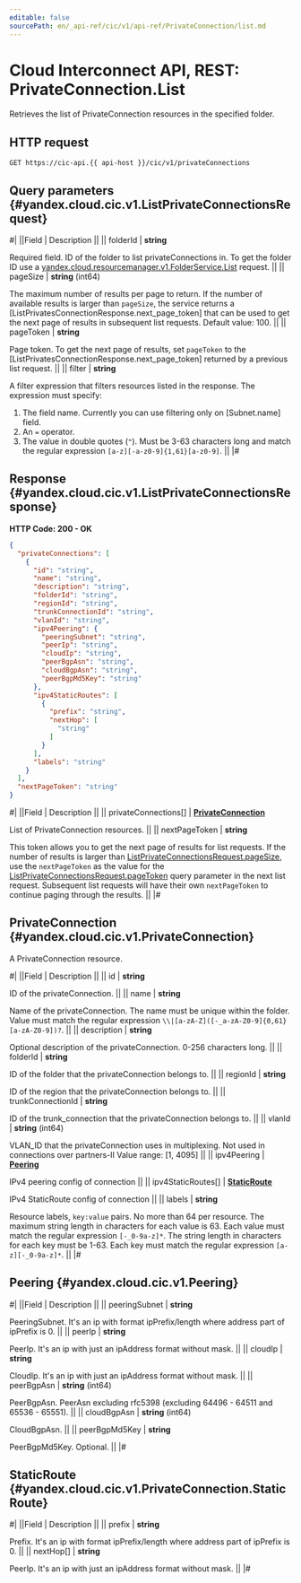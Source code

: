 ```yaml
---
editable: false
sourcePath: en/_api-ref/cic/v1/api-ref/PrivateConnection/list.md
---
```


# Cloud Interconnect API, REST: PrivateConnection.List

Retrieves the list of PrivateConnection resources in the specified folder.

## HTTP request

```
GET https://cic-api.{{ api-host }}/cic/v1/privateConnections
```

## Query parameters {#yandex.cloud.cic.v1.ListPrivateConnectionsRequest}

#|
||Field | Description ||
|| folderId | **string**

Required field. ID of the folder to list privateConnections in.
To get the folder ID use a [yandex.cloud.resourcemanager.v1.FolderService.List](/docs/resource-manager/api-ref/Folder/list#List) request. ||
|| pageSize | **string** (int64)

The maximum number of results per page to return. If the number of available
results is larger than `pageSize`,
the service returns a [ListPrivatesConnectionResponse.next_page_token]
that can be used to get the next page of results in subsequent list requests. Default value: 100. ||
|| pageToken | **string**

Page token. To get the next page of results, set `pageToken` to the
[ListPrivatesConnectionResponse.next_page_token] returned by a previous list request. ||
|| filter | **string**

A filter expression that filters resources listed in the response.
The expression must specify:
1. The field name. Currently you can use filtering only on [Subnet.name] field.
2. An `=` operator.
3. The value in double quotes (`"`). Must be 3-63 characters long and match the regular expression `[a-z][-a-z0-9]{1,61}[a-z0-9]`. ||
|#

## Response {#yandex.cloud.cic.v1.ListPrivateConnectionsResponse}

**HTTP Code: 200 - OK**

```json
{
  "privateConnections": [
    {
      "id": "string",
      "name": "string",
      "description": "string",
      "folderId": "string",
      "regionId": "string",
      "trunkConnectionId": "string",
      "vlanId": "string",
      "ipv4Peering": {
        "peeringSubnet": "string",
        "peerIp": "string",
        "cloudIp": "string",
        "peerBgpAsn": "string",
        "cloudBgpAsn": "string",
        "peerBgpMd5Key": "string"
      },
      "ipv4StaticRoutes": [
        {
          "prefix": "string",
          "nextHop": [
            "string"
          ]
        }
      ],
      "labels": "string"
    }
  ],
  "nextPageToken": "string"
}
```

#|
||Field | Description ||
|| privateConnections[] | **[PrivateConnection](#yandex.cloud.cic.v1.PrivateConnection)**

List of PrivateConnection resources. ||
|| nextPageToken | **string**

This token allows you to get the next page of results for list requests. If the number of results
is larger than [ListPrivateConnectionsRequest.pageSize](#yandex.cloud.cic.v1.ListPrivateConnectionsRequest), use
the `nextPageToken` as the value
for the [ListPrivateConnectionsRequest.pageToken](#yandex.cloud.cic.v1.ListPrivateConnectionsRequest) query parameter
in the next list request. Subsequent list requests will have their own
`nextPageToken` to continue paging through the results. ||
|#

## PrivateConnection {#yandex.cloud.cic.v1.PrivateConnection}

A PrivateConnection resource.

#|
||Field | Description ||
|| id | **string**

ID of the privateConnection. ||
|| name | **string**

Name of the privateConnection.
The name must be unique within the folder.
Value must match the regular expression ``\\|[a-zA-Z]([-_a-zA-Z0-9]{0,61}[a-zA-Z0-9])?``. ||
|| description | **string**

Optional description of the privateConnection. 0-256 characters long. ||
|| folderId | **string**

ID of the folder that the privateConnection belongs to. ||
|| regionId | **string**

ID of the region that the privateConnection belongs to. ||
|| trunkConnectionId | **string**

ID of the trunk_connection that the privateConnection belongs to. ||
|| vlanId | **string** (int64)

VLAN_ID that the privateConnection uses in multiplexing.
Not used in connections over partners-II
Value range: [1, 4095] ||
|| ipv4Peering | **[Peering](#yandex.cloud.cic.v1.Peering)**

IPv4 peering config of connection ||
|| ipv4StaticRoutes[] | **[StaticRoute](#yandex.cloud.cic.v1.PrivateConnection.StaticRoute)**

IPv4 StaticRoute config of connection ||
|| labels | **string**

Resource labels, `key:value` pairs.
No more than 64 per resource.
The maximum string length in characters for each value is 63.
Each value must match the regular expression `[-_0-9a-z]*`.
The string length in characters for each key must be 1-63.
Each key must match the regular expression `[a-z][-_0-9a-z]*`. ||
|#

## Peering {#yandex.cloud.cic.v1.Peering}

#|
||Field | Description ||
|| peeringSubnet | **string**

PeeringSubnet.
It's an ip with format ipPrefix/length where address part of ipPrefix is 0. ||
|| peerIp | **string**

PeerIp.
It's an ip with just an ipAddress format without mask. ||
|| cloudIp | **string**

CloudIp.
It's an ip with just an ipAddress format without mask. ||
|| peerBgpAsn | **string** (int64)

PeerBgpAsn.
PeerAsn excluding rfc5398 (excluding 64496 - 64511 and 65536 - 65551). ||
|| cloudBgpAsn | **string** (int64)

CloudBgpAsn. ||
|| peerBgpMd5Key | **string**

PeerBgpMd5Key.
Optional. ||
|#

## StaticRoute {#yandex.cloud.cic.v1.PrivateConnection.StaticRoute}

#|
||Field | Description ||
|| prefix | **string**

Prefix.
It's an ip with format ipPrefix/length where address part of ipPrefix is 0. ||
|| nextHop[] | **string**

PeerIp.
It's an ip with just an ipAddress format without mask. ||
|#